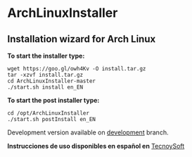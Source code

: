 # ArchLinuxInstaller

## Installation wizard for Arch Linux

**To start the installer type:**

    wget https://goo.gl/owh4Kv -O install.tar.gz
    tar -xzvf install.tar.gz
    cd ArchLinuxInstaller-master
    ./start.sh install en_EN

**To start the post installer type:**

    cd /opt/ArchLinuxInstaller
    ./start.sh postInstall en_EN

Development version available on [development](https://github.com/erm2587/ArchLinuxInstaller/tree/development) branch.

**Instrucciones de uso disponibles en español en** [TecnoySoft](https://tecnoysoft.com/es/instalacion-de-arch-linux)

